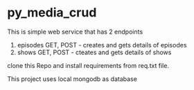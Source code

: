 # py_media_crud


This is simple web service that has 2 endpoints
1. episodes GET, POST - creates and gets details of episodes
2. shows GET, POST - cteates and gets details of shows

clone this Repo and install requirements from req.txt file. 

This project uses local mongodb as database
